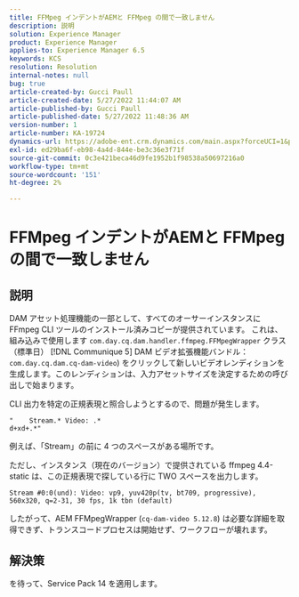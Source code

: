 ```yaml
---
title: FFMpeg インデントがAEMと FFMpeg の間で一致しません
description: 説明
solution: Experience Manager
product: Experience Manager
applies-to: Experience Manager 6.5
keywords: KCS
resolution: Resolution
internal-notes: null
bug: true
article-created-by: Gucci Paull
article-created-date: 5/27/2022 11:44:07 AM
article-published-by: Gucci Paull
article-published-date: 5/27/2022 11:48:36 AM
version-number: 1
article-number: KA-19724
dynamics-url: https://adobe-ent.crm.dynamics.com/main.aspx?forceUCI=1&pagetype=entityrecord&etn=knowledgearticle&id=5746af4e-b2dd-ec11-a7b6-0022480b05aa
exl-id: ed29ba6f-eb98-4a4d-844e-be3c36e3f71f
source-git-commit: 0c3e421beca46d9fe1952b1f98538a50697216a0
workflow-type: tm+mt
source-wordcount: '151'
ht-degree: 2%

---
```


# FFMpeg インデントがAEMと FFMpeg の間で一致しません

## 説明


DAM アセット処理機能の一部として、すべてのオーサーインスタンスに FFmpeg CLI ツールのインストール済みコピーが提供されています。 これは、組み込みで使用します `com.day.cq.dam.handler.ffmpeg.FFMpegWrapper` クラス（標準日） [!DNL Communique 5] DAM ビデオ拡張機能バンドル： `com.day.cq.dam.cq-dam-video`) をクリックして新しいビデオレンディションを生成します。このレンディションは、入力アセットサイズを決定するための呼び出しで始まります。

CLI 出力を特定の正規表現と照合しようとするので、問題が発生します。




```
"    Stream.* Video: .*
d+xd+.*"
```


例えば、「Stream」の前に 4 つのスペースがある場所です。

ただし、インスタンス（現在のバージョン）で提供されている ffmpeg 4.4-static は、この正規表現で探している行に TWO スペースを出力します。

`Stream #0:0(und): Video: vp9, yuv420p(tv, bt709, progressive), 560x320, q=2-31, 30 fps, 1k tbn (default)`

したがって、AEM FFMpegWrapper (`cq-dam-video 5.12.8`) は必要な詳細を取得できず、トランスコードプロセスは開始せず、ワークフローが壊れます。


## 解決策


を待って、Service Pack 14 を適用します。
